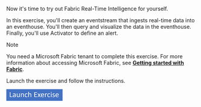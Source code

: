 Now it's time to try out Fabric Real-Time Intelligence for yourself.

In this exercise, you'll create an eventstream that ingests real-time data into an eventhouse. You'll then query and visualize the data in the eventhouse. Finally, you'll use Activator to define an alert.

> [!NOTE]
> You need a Microsoft Fabric tenant to complete this exercise. For more information about accessing Microsoft Fabric, see [**Getting started with Fabric**](/fabric/get-started/fabric-trial).

Launch the exercise and follow the instructions.

[![Icon for Button to launch exercise.](../media/launch-exercise.png)](https://go.microsoft.com/fwlink/?linkid=2260722)
